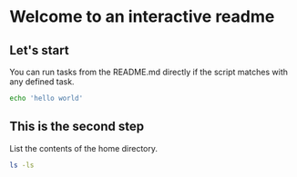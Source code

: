 # Welcome to an interactive readme

## Let's start

You can run tasks from the README.md directly if the script matches with any defined task.

```bash
echo 'hello world'
```

## This is the second step

List the contents of the home directory.

```bash
ls -ls
```

